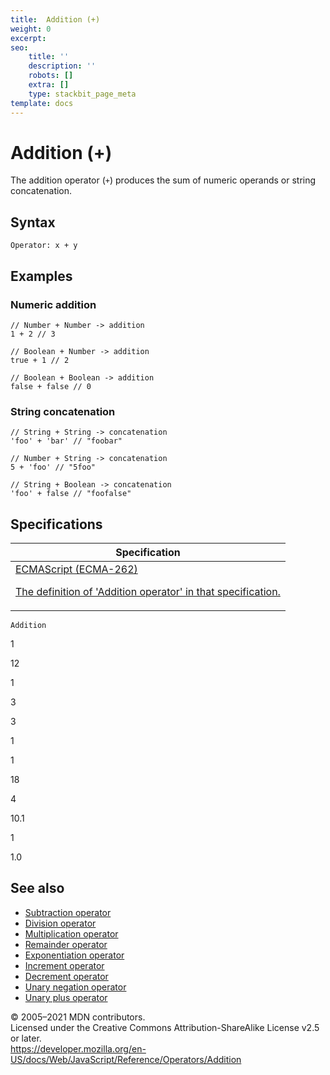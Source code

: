 ```yaml
---
title:  Addition (+)
weight: 0
excerpt: 
seo:
    title: ''
    description: ''
    robots: []
    extra: []
    type: stackbit_page_meta
template: docs
---
```



# Addition (+)

The addition operator (`+`) produces the sum of numeric operands or string concatenation.

## Syntax

    Operator: x + y

## Examples

### Numeric addition

    // Number + Number -> addition
    1 + 2 // 3

    // Boolean + Number -> addition
    true + 1 // 2

    // Boolean + Boolean -> addition
    false + false // 0

### String concatenation

    // String + String -> concatenation
    'foo' + 'bar' // "foobar"

    // Number + String -> concatenation
    5 + 'foo' // "5foo"

    // String + Boolean -> concatenation
    'foo' + false // "foofalse"

## Specifications

<table><thead><tr class="header"><th>Specification</th></tr></thead><tbody><tr class="odd"><td><a href="https://tc39.es/ecma262/#sec-addition-operator-plus">ECMAScript (ECMA-262) 
<br/>

<span class="small">The definition of 'Addition operator' in that specification.</span></a></td></tr></tbody></table>

`Addition`

1

12

1

3

3

1

1

18

4

10.1

1

1.0

## See also

-   [Subtraction operator](subtraction)
-   [Division operator](division)
-   [Multiplication operator](multiplication)
-   [Remainder operator](remainder)
-   [Exponentiation operator](exponentiation)
-   [Increment operator](increment)
-   [Decrement operator](decrement)
-   [Unary negation operator](unary_negation)
-   [Unary plus operator](unary_plus)

© 2005–2021 MDN contributors.  
Licensed under the Creative Commons Attribution-ShareAlike License v2.5 or later.  
<a href="https://developer.mozilla.org/en-US/docs/Web/JavaScript/Reference/Operators/Addition" class="_attribution-link">https://developer.mozilla.org/en-US/docs/Web/JavaScript/Reference/Operators/Addition</a>
